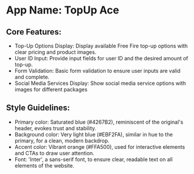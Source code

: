 # **App Name**: TopUp Ace

## Core Features:

- Top-Up Options Display: Display available Free Fire top-up options with clear pricing and product images.
- User ID Input: Provide input fields for user ID and the desired amount of top-up.
- Form Validation: Basic form validation to ensure user inputs are valid and complete.
- Social Media Services Display: Show social media service options with images for different packages

## Style Guidelines:

- Primary color: Saturated blue (#4267B2), reminiscent of the original's header, evokes trust and stability. 
- Background color: Very light blue (#EBF2FA), similar in hue to the primary, for a clean, modern backdrop.
- Accent color: Vibrant orange (#FFA500), used for interactive elements and CTAs to draw user attention.
- Font: 'Inter', a sans-serif font, to ensure clear, readable text on all elements of the website.